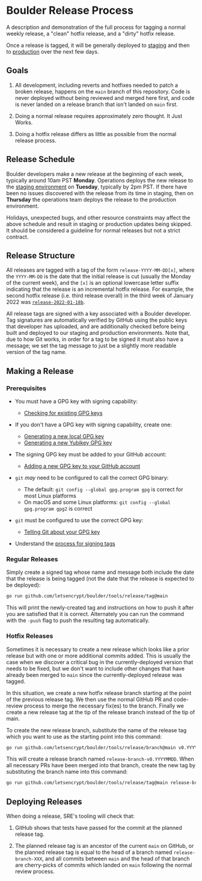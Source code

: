 # Boulder Release Process

A description and demonstration of the full process for tagging a normal weekly
release, a "clean" hotfix release, and a "dirty" hotfix release.

Once a release is tagged, it will be generally deployed to
[staging](https://letsencrypt.org/docs/staging-environment/) and then to
[production](https://acme-v02.api.letsencrypt.org/) over the next few days.

## Goals

1. All development, including reverts and hotfixes needed to patch a broken
   release, happens on the `main` branch of this repository. Code is never
   deployed without being reviewed and merged here first, and code is never
   landed on a release branch that isn't landed on `main` first.

2. Doing a normal release requires approximately zero thought. It Just Works.

3. Doing a hotfix release differs as little as possible from the normal release
   process.

## Release Schedule

Boulder developers make a new release at the beginning of each week, typically
around 10am PST **Monday**. Operations deploys the new release to the [staging
environment](https://letsencrypt.org/docs/staging-environment/) on **Tuesday**,
typically by 2pm PST. If there have been no issues discovered with the release
from its time in staging, then on **Thursday** the operations team deploys the
release to the production environment.

Holidays, unexpected bugs, and other resource constraints may affect the above
schedule and result in staging or production updates being skipped. It should be
considered a guideline for normal releases but not a strict contract.

## Release Structure

All releases are tagged with a tag of the form `release-YYYY-MM-DD[x]`, where
the `YYYY-MM-DD` is the date that the initial release is cut (usually the Monday
of the current week), and the `[x]` is an optional lowercase letter suffix
indicating that the release is an incremental hotfix release. For example, the
second hotfix release (i.e. third release overall) in the third week of January
2022 was
[`release-2022-01-18b`](https://github.com/letsencrypt/boulder/releases/tag/release-2022-01-18b).

All release tags are signed with a key associated with a Boulder developer. Tag
signatures are automatically verified by GitHub using the public keys that
developer has uploaded, and are additionally checked before being built and
deployed to our staging and production environments. Note that, due to how Git
works, in order for a tag to be signed it must also have a message; we set the
tag message to just be a slightly more readable version of the tag name.

## Making a Release

### Prerequisites

* You must have a GPG key with signing capability:
  * [Checking for existing GPG keys](https://docs.github.com/en/free-pro-team@latest/github/authenticating-to-github/checking-for-existing-gpg-keys)

* If you don't have a GPG key with signing capability, create one:
  * [Generating a new local GPG key](https://docs.github.com/en/free-pro-team@latest/github/authenticating-to-github/generating-a-new-gpg-key)
  * [Generating a new Yubikey GPG key](https://support.yubico.com/hc/en-us/articles/360013790259-Using-Your-YubiKey-with-OpenPGP)

* The signing GPG key must be added to your GitHub account:
  * [Adding a new GPG key to your GitHub
    account](https://docs.github.com/en/free-pro-team@latest/github/authenticating-to-github/adding-a-new-gpg-key-to-your-github-account)

* `git` *may* need to be configured to call the correct GPG binary:
  * The default: `git config --global gpg.program gpg` is correct for most Linux platforms
  * On macOS and some Linux platforms: `git config --global gpg.program gpg2` is correct

* `git` must be configured to use the correct GPG key:
  * [Telling Git about your GPG key](https://docs.github.com/en/free-pro-team@latest/github/authenticating-to-github/telling-git-about-your-signing-key)

* Understand the [process for signing tags](https://docs.github.com/en/free-pro-team@latest/github/authenticating-to-github/signing-tags)

### Regular Releases

Simply create a signed tag whose name and message both include the date that the
release is being tagged (not the date that the release is expected to be
deployed):

```sh
go run github.com/letsencrypt/boulder/tools/release/tag@main
```

This will print the newly-created tag and instructions on how to push it after
you are satisfied that it is correct. Alternately you can run the command with
the `-push` flag to push the resulting tag automatically.

### Hotfix Releases

Sometimes it is necessary to create a new release which looks like a prior
release but with one or more additional commits added. This is usually the case
when we discover a critical bug in the currently-deployed version that needs to
be fixed, but we don't want to include other changes that have already been
merged to `main` since the currently-deployed release was tagged.

In this situation, we create a new hotfix release branch starting at the point
of the previous release tag. We then use the normal GitHub PR and code-review
process to merge the necessary fix(es) to the branch. Finally we create a new release tag at the tip of the release branch instead of the tip of main.

To create the new release branch, substitute the name of the release tag which you want to use as the starting point into this command:

```sh
go run github.com/letsencrypt/boulder/tools/release/branch@main v0.YYYYMMDD.0
```

This will create a release branch named `release-branch-v0.YYYYMMDD`. When all necessary PRs have been merged into that branch, create the new tag by substituting the branch name into this command:

```sh
go run github.com/letsencrypt/boulder/tools/release/tag@main release-branch-v0.YYYYMMDD
```

## Deploying Releases

When doing a release, SRE's tooling will check that:

1. GitHub shows that tests have passed for the commit at the planned release
   tag.

2. The planned release tag is an ancestor of the current `main` on GitHub, or
   the planned release tag is equal to the head of a branch named
   `release-branch-XXX`, and all commits between `main` and the head of that
   branch are cherry-picks of commits which landed on `main` following the
   normal review process.
